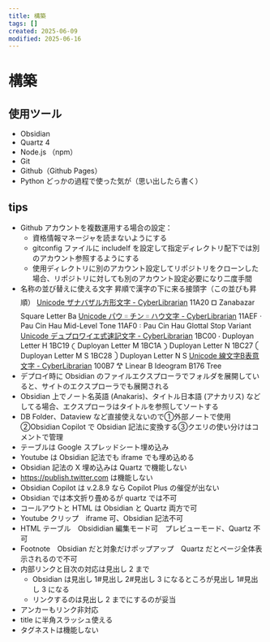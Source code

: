 ```yaml
---
title: 構築
tags: []
created: 2025-06-09
modified: 2025-06-16
---
```


# 構築

## 使用ツール

- Obsidian
- Quartz 4
- Node.js （npm）
- Git
- Github（Github Pages）
- Python どっかの過程で使った気が（思い出したら書く）

## tips

- Github アカウントを複数運用する場合の設定：
	- 資格情報マネージャを読まないようにする
	- gitconfig ファイルに includeIf を設定して指定ディレクトリ配下では別のアカウント参照するようにする
	- 使用ディレクトリに別のアカウント設定してリポジトリをクローンした場合、リポジトリに対しても別のアカウント設定必要になり二度手間
- 名称の並び替えに使える文字
	昇順で漢字の下に来る接頭字（この並びも昇順）
	[Unicode ザナバザル方形文字 - CyberLibrarian](https://www.asahi-net.or.jp/~ax2s-kmtn/ref/unicode/u11a00.html)
	11A20	𑨠	Zanabazar Square Letter Ba
	[Unicode パウ゠チン゠ハウ文字 - CyberLibrarian](https://www.asahi-net.or.jp/~ax2s-kmtn/ref/unicode/u11ac0.html)
	11AEF	𑫯	Pau Cin Hau Mid-Level Tone
	11AF0	𑫰	Pau Cin Hau Glottal Stop Variant
	[Unicode デュプロワイエ式速記文字 - CyberLibrarian](https://www.asahi-net.or.jp/~ax2s-kmtn/ref/unicode/u1bc00.html)
	1BC00	𛰀	Duployan Letter H
	1BC19	𛰙	Duployan Letter M
	1BC1A	𛰚	Duployan Letter N
	1BC27	𛰧	Duployan Letter M S
	1BC28	𛰨	Duployan Letter N S
	[Unicode 線文字B表意文字 - CyberLibrarian](https://www.asahi-net.or.jp/~ax2s-kmtn/ref/unicode/u10080.html)
	100B7	𐂷	Linear B Ideogram B176 Tree
- デプロイ時に Obsidian のファイルエクスプローラでフォルダを展開していると、サイトのエクスプローラでも展開される
- Obsidian 上でノート名英語 (Anakaris)、タイトル日本語 (アナカリス) などしてる場合、エクスプローラはタイトルを参照してソートする
- DB Folder、Dataview など直接使えないので①外部ノートで使用②Obsidian Copilot で Obsidian 記法に変換する③クエリの使い分けはコメントで管理
- テーブルは Google スプレッドシート埋め込み
- Youtube は Obsidian 記法でも iframe でも埋め込める
- Obsidian 記法の X 埋め込みは Quartz で機能しない
- https://publish.twitter.com は機能しない
- Obsidian Copilot は v.2.8.9 なら Copilot Plus の催促が出ない
- Obsidian では本文折り畳めるが quartz では不可
- コールアウトと HTML は Obsidian と Quartz 両方で可
- Youtube クリップ　iframe 可、Obsidian 記法不可
- HTML テーブル　Obsididian 編集モード可　プレビューモード、Quartz 不可
- Footnote　Obsidian だと対象だけポップアップ　Quartz だとページ全体表示されるので不可
- 内部リンクと目次の対応は見出し 2 まで
	- Obsidian は見出し 1#見出し 2#見出し 3 になるところが見出し 1#見出し 3 になる
	- リンクするのは見出し 2 までにするのが妥当
- アンカーもリンク非対応
- title に半角スラッシュ使える
- タグネストは機能しない

